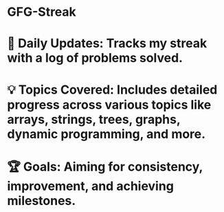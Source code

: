 # GFG-Streak
# 📅 Daily Updates: Tracks my streak with a log of problems solved.
# 💡 Topics Covered: Includes detailed progress across various topics like arrays, strings, trees, graphs, dynamic programming, and more.
# 🏆 Goals: Aiming for consistency, improvement, and achieving milestones.